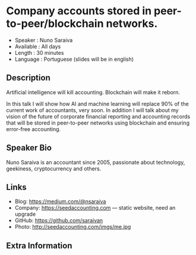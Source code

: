 Company accounts stored in peer-to-peer/blockchain networks.
=================================================

* Speaker   : Nuno Saraiva
* Available : All days
* Length    : 30 minutes
* Language  : Portuguese (slides will be in english)

Description
-----------

Artificial intelligence will kill accounting. Blockchain will make it reborn.

In this talk I will show how AI and machine learning will replace 90% of the current work of accountants, very soon.
In addition I will talk about my vision of the future of corporate financial reporting and accounting records that will be stored in peer-to-peer networks using blockchain and ensuring error-free accounting.

Speaker Bio
-----------

Nuno Saraiva is an accountant since 2005, passionate about technology, geekiness, cryptocurrency and others.

Links
-----

* Blog: https://medium.com/@nsaraiva
* Company: https://seedaccounting.com — static website, need an upgrade
* GitHub:  https://github.com/saraivan
* Photo: http://seedaccounting.com/imgs/me.jpg

Extra Information
-----------------


